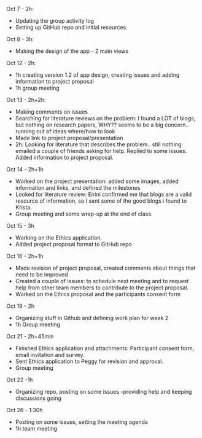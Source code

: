 Oct 7 - 2h: 
* Updating the group activity log
* Setting up GitHub repo and initial resources.

Oct 8 - 3h:
* Making the design of the app - 2 main views

Oct 12 - 2h:
* 1h creating version 1.2 of app design, creating issues and adding information to project proposal
* 1h group meeting

Oct 13 - 2h+2h:
* Making comments on issues
* Searching for literature reviews on the problem: I found a LOT of blogs, but nothing on research papers, WHY?? seems to be a big concern.. running out of ideas where/how to look
* Made link to project proposal/presentation
* 2h: Looking for literature that describes the problem.. still nothing: emailed a couple of friends asking for help. Replied to some issues. Added information to project proposal.

Oct 14 - 2h+1h
* Worked on the project presentation: added some images, added information and links, and defined the milestones
* Looked for literature review: Eirini confirmed me that blogs are a valid resource of information, so I sent some of the good blogs i found to Krista.
* Group meeting and some wrap-up at the end of class.

Oct 15 - 3h
* Working on the Ethics application.
* Added project proposal format to GitHub repo
 
Oct 16 - 2h+1h
* Made revision of project proposal, created comments about things that need to be improved
* Created a couple of issues: to schedule next meeting and to request help from other team members to contribute to the project proposal.
* Worked on the Ethics proposal and the participants consent form

Oct 19 - 2h
* Organizing stuff in Github and defining work plan for week 2
* 1h Group meeting

Oct 21 - 2h+45min
* Finished Ethics application and attachments: Participant consent form, email invitation and survey.
* Sent Ethics application to Peggy for revision and approval.
* Group meeting

Oct 22 -1h
* Organizing repo, posting on some issues -providing help and keeping discussions going

Oct 26 - 1:30h
* Posting on some issues, setting the meeting agenda
* 1h team meeting



